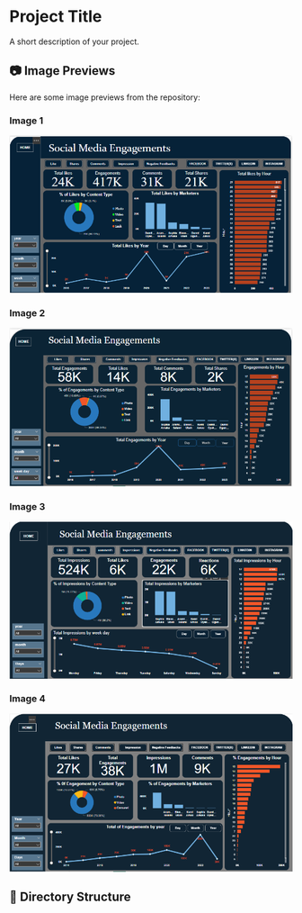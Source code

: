# Project Title

A short description of your project.

## 📷 Image Previews

Here are some image previews from the repository:

### Image 1
![Image 1](Facebook.png)

### Image 2
![Image 2](Twitter.png)

### Image 3
![Image 3](LinkedIn.png)

### Image 4
![Image 4](IG.png)

## 📁 Directory Structure
